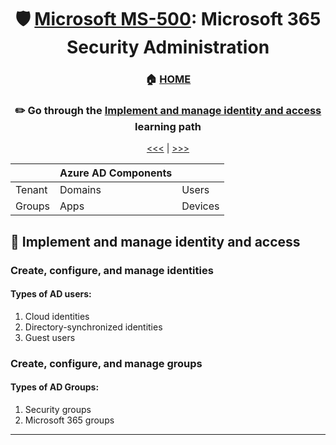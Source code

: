 <div align="center">

# 🛡️ [Microsoft MS-500](ms-500-index.md): Microsoft 365 Security Administration
### 🏠 [HOME](README.md)
### ✏️ Go through the [Implement and manage identity and access](https://learn.microsoft.com/en-us/training/paths/implement-manage-identity-access/) learning path

[<<<](ms-500-part4.md) | [>>>](ms-500-part2.md)
      
</div>


|        | Azure AD Components |         |
|--------|---------------------|---------|
| Tenant | Domains             | Users   |
| Groups | Apps                | Devices |
 

     
## 🧑‍ Implement and manage identity and access

### Create, configure, and manage identities

#### Types of AD users:
1. Cloud identities
2. Directory-synchronized identities
3. Guest users

      
### Create, configure, and manage groups

#### Types of AD Groups:
1. Security groups
2. Microsoft 365 groups



- - -      
      
